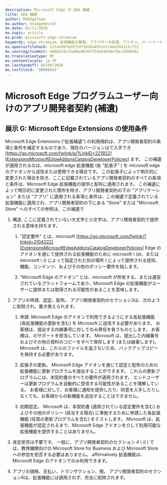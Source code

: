 ```yaml
---
description: Microsoft Edge の ADA 補遺
title: ADA 補遺
author: MSEdgeTeam
ms.author: msedgedevrel
ms.date: 02/11/2020
ms.topic: article
ms.prod: microsoft-edge-chromium
keywords: edge-chromium、拡張機能の開発、ブラウザーの拡張、アドオン、パートナーセンター、開発者
ms.openlocfilehash: 323ae9976d9f5d73d20a492cefc4be594315cf22
ms.sourcegitcommit: 6860234c25a8be863b7f29a54838e78e120dbb62
ms.translationtype: MT
ms.contentlocale: ja-JP
ms.lasthandoff: 04/09/2020
ms.locfileid: "10569541"
---
```

# Microsoft Edge プログラムユーザー向けのアプリ開発者契約 (補遺)  

## 展示 G: Microsoft Edge Extensions の使用条件  

Microsoft Edge Extensions ("拡張補遺") の利用規約は、アプリ開発者契約の条項と条件を補足するものであり、現在のバージョンはで入手でき [https://go.microsoft.com/fwlink/p/?LinkID=221922][ExtensionsMicrosoftEdgeAddonsCatalogDeveloperPolicies] ます。  この補遺が適用されるのは、microsoft edge 拡張機能 (各 "拡張子" \) を microsoft edge のアドオンから送信または使用できる場合です。  この拡張子によって明示的に変更された場合を除き、ここに記載されているアプリ開発者契約のすべての条項と条件は、Microsoft Edge 拡張機能の提供と配布に適用されます。  この補遺によって明示的に変更された箇所を除き、アプリ開発者契約の下の "アプリケーション" または "アプリ" に適用される条項と条件は、この補遺で定義されている拡張機能に適用され、アプリ開発者契約の下にある "Store" または "Microsoft Store" へのすべての参照は、この補遺で  

1.  構造.  ここに定義されていない大文字と小文字は、アプリ開発者契約で提供される意味を持ちます。  

    1.  "認定要件" とは、microsoft [https://go.microsoft.com/fwlink/?linkid=2104222][ExtensionsMicrosoftEdgeAddonsCatalogDeveloperPolicies] Edge のアドオンを通じて提供される拡張機能のために microsoft \ (at、または microsoft \ () によって指定された別の場所 \) によって提供される技術、機能、コンテンツ、およびその他のポリシー要件を指します。  

    1.  "Microsoft Edge のアドオン" とは、microsoft が所有する、または運営されているプラットフォームであり、Microsoft Edge の拡張機能がユーザーに提供または取得される可能性があることを意味します。

1.  アプリの申請、認定、配布。  アプリ開発者契約のセクション3は、次のように削除され、置き換えられます。  

    1.  申請.  Microsoft Edge のアドオンで利用できるようにする各拡張機能 (各拡張機能の更新を含む) を Microsoft に送信する必要があります。  お客様は、提出する内線番号に対してのみ責任を負うものとします。  お客様は、のサポートを担当しています。  Microsoft は、提出した内線番号およびその他の資料のコピーをすべて保存します (または破棄します)。  Microsoft は、これらのファイルを返さないため、バックアップコピーを保持する必要があります。  

    1.  拡張子の更新。  Microsoft Edge アドオンを通じて認定と配布のための拡張機能に更新プログラムを提出することができます。  これらの更新プログラムには、本契約書のすべての要件が適用されます。  エンドユーザーは更新プログラムを自動的に受信する可能性があることを理解している。  お客様に対して、お客様に通知を提供したり、同意を入手したりしなくても、お客様からの新機能を追加することはできません。  

    1.  初期認定。  Microsoft は、本契約書 (適用されている認定要件を含む) およびその他のポリシー (該当する場合) に準拠するために申請した各拡張機能 (任意の更新プログラムを含む) をテストします。  Microsoft は、拡張機能が認定されるまで、Microsoft Edge アドオンを介して利用可能な拡張機能を提供することはありません。  

1.  肯定拒否は不要です。  一般に、アプリ開発者契約のセクション 4 \ (i \) では、教育機関向けの Microsoft Store for Business および Microsoft Store への参加を拒否する必要はありません。 affirmatively  拡張機能は、Microsoft Edge のアドオンでのみ利用できます。  

1.  アプリの価格、支払い、トランザクション、税。  アプリ開発者契約のセクション6は、拡張機能には適用されず、完全に削除されます。  

<!-- image links  -->  

<!-- links -->  

[ExtensionsMicrosoftEdgeAddonsCatalogDeveloperPolicies]: developer-policies.md "Microsoft Edge のアドオンカタログ開発者ポリシー"  

